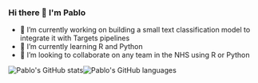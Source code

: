 ### Hi there 👋 I'm Pablo

<!--
**Pablo-source/Pablo-source** is a ✨ _special_ ✨ repository because its `README.md` (this file) appears on your GitHub profile.

Here are some ideas to get you started: 

- 🔭 I’m currently working on ...
- 🌱 I’m currently learning ...
- 👯 I’m looking to collaborate on ...
- 🤔 I’m looking for help with ...
- 💬 Ask me about ...
- 📫 How to reach me: ...
- 😄 Pronouns: ...
- ⚡ Fun fact: ...
-->

- 🔭 I’m currently working on building a small text classification model to integrate it with Targets pipelines
- 🌱 I’m currently learning R and Python
- 👯 I’m looking to collaborate on any team in the NHS using R or Python

![Pablo's GitHub stats](https://github-readme-stats.vercel.app/api?username=Pablo-source&show_icons=true&theme=tokyonight)![Pablo's GitHub languages](https://github-readme-stats.vercel.app/api/top-langs/?username=PABLO-SOURCE&layout=compact&show_icons=true&theme=radical)







